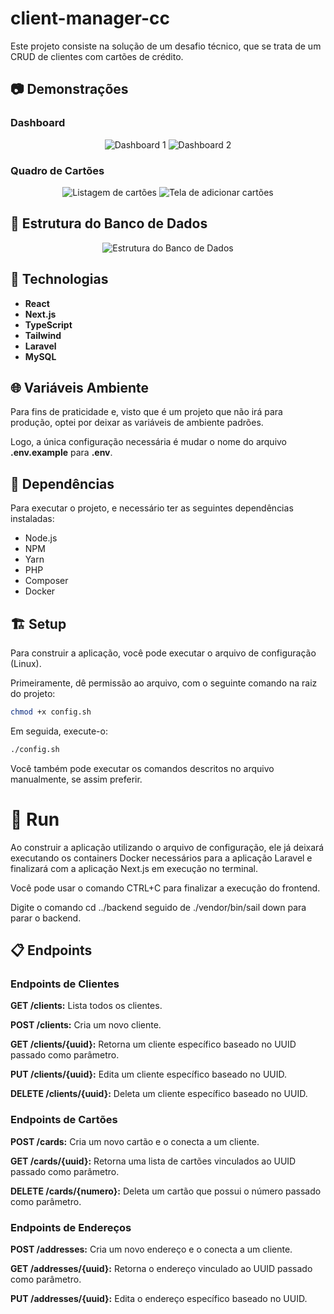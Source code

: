 # client-manager-cc

Este projeto consiste na solução de um desafio técnico, que se trata de um CRUD de clientes com cartões de crédito.

## 📷 Demonstrações

### Dashboard

<div align="center">
  <img src="./docs/client1.gif" alt="Dashboard 1">
  <img src="./docs/client2.gif" alt="Dashboard 2">
</div>

### Quadro de Cartões

<div align="center">
  <img src="./docs/cardlist.gif" alt="Listagem de cartões">
  <img src="./docs/cardadd.gif" alt="Tela de adicionar cartões">
</div>

## 🎲 Estrutura do Banco de Dados

<p align="center">
<img src="./docs/Bd.png"  alt="Estrutura do Banco de Dados">
</p>

## 📱 Technologias

- **React**
- **Next.js**
- **TypeScript**
- **Tailwind**
- **Laravel**
- **MySQL**

## 🌐 Variáveis Ambiente

Para fins de praticidade e, visto que é um projeto que não irá para produção, optei por deixar as variáveis de ambiente padrões.

Logo, a única configuração necessária é mudar o nome do arquivo **.env.example** para **.env**.

## 🏁 Dependências

Para executar o projeto, e necessário ter as seguintes dependências instaladas:

- Node.js
- NPM
- Yarn
- PHP
- Composer
- Docker

## 🏗 Setup

Para construir a aplicação, você pode executar o arquivo de configuração (Linux).

Primeiramente, dê permissão ao arquivo, com o seguinte comando na raiz do projeto:

```sh
chmod +x config.sh
```

Em seguida, execute-o:

```sh
./config.sh
```

Você também pode executar os comandos descritos no arquivo manualmente, se assim preferir.

# 🏃 Run

Ao construir a aplicação utilizando o arquivo de configuração, ele já deixará executando os containers Docker necessários para a aplicação Laravel e finalizará com a aplicação Next.js em execução no terminal.

Você pode usar o comando CTRL+C para finalizar a execução do frontend.

Digite o comando cd ../backend seguido de ./vendor/bin/sail down para parar o backend.

## 📋 Endpoints

### Endpoints de Clientes

**GET /clients:** Lista todos os clientes.

**POST /clients:** Cria um novo cliente.

**GET /clients/{uuid}:** Retorna um cliente específico baseado no UUID passado como parâmetro.

**PUT /clients/{uuid}:** Edita um cliente específico baseado no UUID.

**DELETE /clients/{uuid}:** Deleta um cliente específico baseado no UUID.


### Endpoints de Cartões

**POST /cards:** Cria um novo cartão e o conecta a um cliente.

**GET /cards/{uuid}:** Retorna uma lista de cartões vinculados ao UUID passado como parâmetro.

**DELETE /cards/{numero}:** Deleta um cartão que possui o número passado como parâmetro.


### Endpoints de Endereços

**POST /addresses:** Cria um novo endereço e o conecta a um cliente.

**GET /addresses/{uuid}:** Retorna o endereço vinculado ao UUID passado como parâmetro.

**PUT /addresses/{uuid}:** Edita o endereço específico baseado no UUID.
